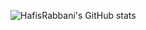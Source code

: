 ![HafisRabbani's GitHub stats](https://github-readme-stats.vercel.app/api?username=hafisrabbani&show_icons=true&theme=transparent)
